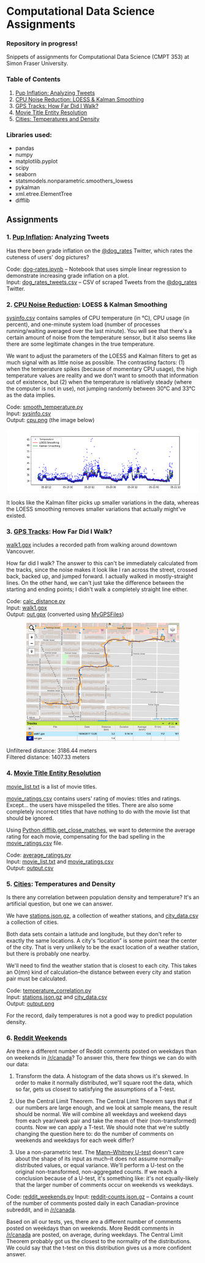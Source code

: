# Computational Data Science Assignments

### Repository in progress! 

Snippets of assignments for Computational Data Science (CMPT 353) at Simon Fraser University.

### Table of Contents
1. [Pup Inflation: Analyzing Tweets](https://github.com/jeanetteandrews/ComputationalDataScience#1-pup-inflation-analyzing-tweets)
2. [CPU Noise Reduction: LOESS & Kalman Smoothing](https://github.com/jeanetteandrews/ComputationalDataScience#2-cpu-noise-reduction-loess--kalman-smoothing)
3. [GPS Tracks: How Far Did I Walk?](https://github.com/jeanetteandrews/ComputationalDataScience#3-gps-tracks-how-far-did-i-walk)
4. [Movie Title Entity Resolution](https://github.com/jeanetteandrews/ComputationalDataScience#4-movie-title-entity-resolution)
5. [Cities: Temperatures and Density](https://github.com/jeanetteandrews/ComputationalDataScience/blob/master/README.md#5-cities-temperatures-and-density)

### Libraries used:
* pandas
* numpy 
* matplotlib.pyplot
* scipy
* seaborn
* statsmodels.nonparametric.smoothers_lowess
* pykalman
* xml.etree.ElementTree 
* difflib

## Assignments

### 1. [Pup Inflation](https://github.com/jeanetteandrews/ComputationalDataScience/tree/master/1_PupInflation): Analyzing Tweets

Has there been grade inflation on the [@dog_rates](https://twitter.com/dog_rates) Twitter, which rates the cuteness of users' dog pictures?

Code: [dog-rates.ipynb](https://github.com/jeanetteandrews/ComputationalDataScience/blob/master/1_PupInflation/dog-rates.ipynb) – Notebook that uses simple linear regression to demonstrate increasing grade inflation on a plot. <br />
Input: [dog_rates_tweets.csv](https://github.com/jeanetteandrews/ComputationalDataScience/blob/master/1_PupInflation/dog_rates_tweets.csv) – CSV of scraped Tweets from the [@dog_rates](https://twitter.com/dog_rates) Twitter.

### 2. [CPU Noise Reduction](https://github.com/jeanetteandrews/ComputationalDataScience/tree/master/2_CPUNoiseReduction): LOESS & Kalman Smoothing

[sysinfo.csv](https://github.com/jeanetteandrews/ComputationalDataScience/blob/master/2_CPUNoiseReduction/sysinfo.csv) contains samples of CPU temperature (in °C), CPU usage (in percent), and one-minute system load (number of processes running/waiting averaged over the last minute). You will see that there's a certain amount of noise from the temperature sensor, but it also seems like there are some legitimate changes in the true temperature.

We want to adjust the parameters of the LOESS and Kalman filters to get as much signal with as little noise as possible. The contrasting factors: (1) when the temperature spikes (because of momentary CPU usage), the high temperature values are reality and we don't want to smooth that information out of existence, but (2) when the temperature is relatively steady (where the computer is not in use), not jumping randomly between 30°C and 33°C as the data implies.

Code: [smooth_temperature.py](https://github.com/jeanetteandrews/ComputationalDataScience/blob/master/2_CPUNoiseReduction/smooth_temperature.py) <br />
Input: [sysinfo.csv](https://github.com/jeanetteandrews/ComputationalDataScience/blob/master/2_CPUNoiseReduction/sysinfo.csv) <br />
Output: [cpu.png](https://github.com/jeanetteandrews/ComputationalDataScience/blob/master/2_CPUNoiseReduction/cpu.png) (the image below)

<p align="center">
<img src="https://github.com/jeanetteandrews/ComputationalDataScience/blob/master/2_CPUNoiseReduction/cpu.png" width="500"/>
</p>

It looks like the Kalman filter picks up smaller variations in the data, whereas the LOESS smoothing removes smaller variations that actually might've existed.

### 3. [GPS Tracks](https://github.com/jeanetteandrews/ComputationalDataScience/tree/master/3_GPSTracks): How Far Did I Walk?

[walk1.gpx](https://github.com/jeanetteandrews/ComputationalDataScience/blob/master/3_GPSTracks/walk1.gpx) includes a recorded path from walking around downtown Vancouver.

How far did I walk? The answer to this can't be immediately calculated from the tracks, since the noise makes it look like I ran across the street, crossed back, backed up, and jumped forward. I actually walked in mostly-straight lines. On the other hand, we can't just take the difference between the starting and ending points; I didn't walk a completely straight line either.

Code: [calc_distance.py](https://github.com/jeanetteandrews/ComputationalDataScience/blob/master/3_GPSTracks/calc_distance.py) <br />
Input: [walk1.gpx](https://github.com/jeanetteandrews/ComputationalDataScience/blob/master/3_GPSTracks/walk1.gpx) <br />
Output: [out.gpx](https://github.com/jeanetteandrews/ComputationalDataScience/blob/master/3_GPSTracks/out.gpx) (converted using [MyGPSFiles](http://www.mygpsfiles.com/app/))

<p align="center">
<img src="https://github.com/jeanetteandrews/ComputationalDataScience/blob/master/3_GPSTracks/MyGPSFiles.png" width="400"/>
</p>

Unfiltered distance: 3186.44 meters <br />
Filtered distance: 1407.33 meters

### 4. [Movie Title Entity Resolution](https://github.com/jeanetteandrews/ComputationalDataScience/tree/master/4_MovieTitleEntityResolution)

[movie_list.txt](https://github.com/jeanetteandrews/ComputationalDataScience/blob/master/4_MovieTitleEntityResolution/movie_list.txt) is a list of movie titles.

[movie_ratings.csv](https://github.com/jeanetteandrews/ComputationalDataScience/blob/master/4_MovieTitleEntityResolution/movie_ratings.csv)  contains users' rating of movies: titles and ratings. Except... the users have misspelled the titles. There are also some completely incorrect titles that have nothing to do with the movie list that should be ignored.

Using [Python difflib.get_close_matches](https://docs.python.org/3/library/difflib.html#difflib.get_close_matches), we want to determine the average rating for each movie, compensating for the bad spelling in the [movie_ratings.csv](https://github.com/jeanetteandrews/ComputationalDataScience/blob/master/4_MovieTitleEntityResolution/movie_ratings.csv) file.

Code: [average_ratings.py](https://github.com/jeanetteandrews/ComputationalDataScience/blob/master/4_MovieTitleEntityResolution/average_ratings.py) <br />
Input: [movie_list.txt](https://github.com/jeanetteandrews/ComputationalDataScience/blob/master/4_MovieTitleEntityResolution/movie_list.txt) and [movie_ratings.csv](https://github.com/jeanetteandrews/ComputationalDataScience/blob/master/4_MovieTitleEntityResolution/movie_ratings.csv) <br />
Output: [output.csv](https://github.com/jeanetteandrews/ComputationalDataScience/blob/master/4_MovieTitleEntityResolution/output.csv)

### 5. [Cities](https://github.com/jeanetteandrews/ComputationalDataScience/tree/master/5_CitiesTempAndDensity): Temperatures and Density

Is there any correlation between population density and temperature? It's an artificial question, but one we can answer.

We have [stations.json.gz](https://github.com/jeanetteandrews/ComputationalDataScience/blob/master/5_CitiesTempAndDensity/stations.json.gz), a collection of weather stations, and [city_data.csv](https://github.com/jeanetteandrews/ComputationalDataScience/blob/master/5_CitiesTempAndDensity/city_data.csv) a collection of cities.

Both data sets contain a latitude and longitude, but they don't refer to exactly the same locations. A city's “location” is some point near the center of the city. That is very unlikely to be the exact location of a weather station, but there is probably one nearby.

We'll need to find the weather station that is closest to each city. This takes an O(mn) kind of calculation–the distance between every city and station pair must be calculated. 

Code: [temperature_correlation.py](https://github.com/jeanetteandrews/ComputationalDataScience/blob/master/5_CitiesTempAndDensity/temperature_correlation.py) <br />
Input: [stations.json.gz](https://github.com/jeanetteandrews/ComputationalDataScience/blob/master/5_CitiesTempAndDensity/stations.json.gz) and [city_data.csv](https://github.com/jeanetteandrews/ComputationalDataScience/blob/master/5_CitiesTempAndDensity/city_data.csv) <br />
Output: [output.png](https://github.com/jeanetteandrews/ComputationalDataScience/blob/master/5_CitiesTempAndDensity/output.png)

For the record, daily temperatures is not a good way to predict population density.

### 6. [Reddit Weekends](https://github.com/jeanetteandrews/ComputationalDataScience/tree/master/6_RedditWeekends)

Are there a different number of Reddit comments posted on weekdays than on weekends in [/r/canada](https://www.reddit.com/r/canada/)? To answer this, there few things we can do with our data:

1. Transform the data. A histogram of the data shows us it's skewed. In order to make it normally distributed, we'll square root the data, which so far, gets us closest to satisfying the assumptions of a T-test.

2. Use the Central Limit Theorem. The Central Limit Theorem says that if our numbers are large enough, and we look at sample means, the result should be normal. We will combine all weekdays and weekend days from each year/week pair and take the mean of their (non-transformed) counts. Now we can apply a T-test. We should note that we're subtly changing the question here to: do the number of comments on weekends and weekdays for each week differ?

3. Use a non-parametric test. The [Mann–Whitney U-test](https://en.wikipedia.org/wiki/Mann%E2%80%93Whitney_U_test) doesn't care about the shape of its input as much–it does not assume normally-distributed values, or equal variance. We'll perform a U-test on the original non-transformed, non-aggregated counts. If we reach a conclusion because of a U-test, it's something like: it's not equally-likely that the larger number of comments occur on weekends vs weekdays.

Code: [reddit_weekends.py](https://github.com/jeanetteandrews/ComputationalDataScience/blob/master/6_RedditWeekends/reddit_weekends.py)
Input: [reddit-counts.json.gz](https://github.com/jeanetteandrews/ComputationalDataScience/blob/master/6_RedditWeekends/reddit-counts.json.gz) – Contains a count of the number of comments posted daily in each Canadian-province subreddit, and in [/r/canada](https://www.reddit.com/r/canada/).

Based on all our tests, yes, there are a different number of comments posted on weekdays than on weekends. More Reddit comments in [/r/canada](https://www.reddit.com/r/canada/) are posted, on average, during weekdays. The Central Limit Theorem probably got us the closest to the normality of the distributions. We could say that the t-test on this distribution gives us a more confident answer.

